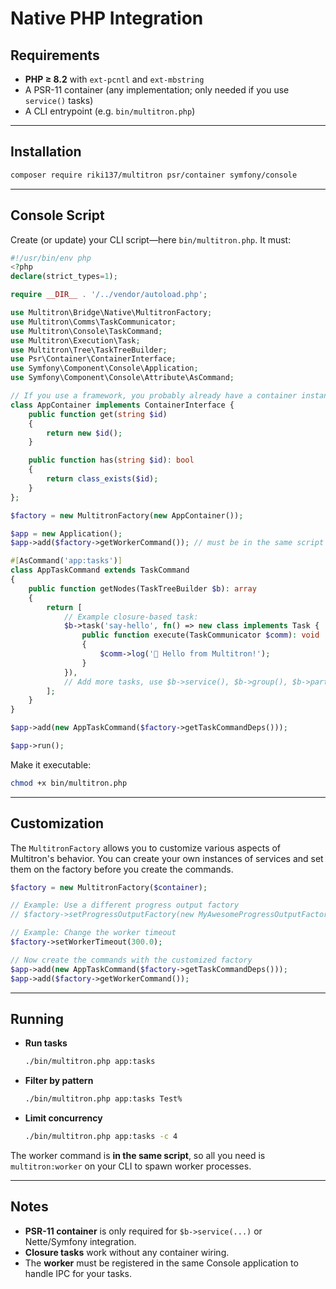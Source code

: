 # Native PHP Integration

## Requirements

* **PHP ≥ 8.2** with `ext-pcntl` and `ext-mbstring`
* A PSR-11 container (any implementation; only needed if you use `service()` tasks)
* A CLI entrypoint (e.g. `bin/multitron.php`)

---

## Installation

```bash
composer require riki137/multitron psr/container symfony/console
```

---

## Console Script

Create (or update) your CLI script—here `bin/multitron.php`. It must:

```php
#!/usr/bin/env php
<?php
declare(strict_types=1);

require __DIR__ . '/../vendor/autoload.php';

use Multitron\Bridge\Native\MultitronFactory;
use Multitron\Comms\TaskCommunicator;
use Multitron\Console\TaskCommand;
use Multitron\Execution\Task;
use Multitron\Tree\TaskTreeBuilder;
use Psr\Container\ContainerInterface;
use Symfony\Component\Console\Application;
use Symfony\Component\Console\Attribute\AsCommand;

// If you use a framework, you probably already have a container instance
class AppContainer implements ContainerInterface {
    public function get(string $id)
    {
        return new $id();
    }

    public function has(string $id): bool
    {
        return class_exists($id);
    }
};

$factory = new MultitronFactory(new AppContainer());

$app = new Application();
$app->add($factory->getWorkerCommand()); // must be in the same script as the App commands

#[AsCommand('app:tasks')]
class AppTaskCommand extends TaskCommand
{
    public function getNodes(TaskTreeBuilder $b): array
    {
        return [
            // Example closure-based task:
            $b->task('say-hello', fn() => new class implements Task {
                public function execute(TaskCommunicator $comm): void
                {
                    $comm->log('👋 Hello from Multitron!');
                }
            }),
            // Add more tasks, use $b->service(), $b->group(), $b->partitioned(), etc.
        ];
    }
}

$app->add(new AppTaskCommand($factory->getTaskCommandDeps()));

$app->run();
```

Make it executable:

```bash
chmod +x bin/multitron.php
```

---

## Customization

The `MultitronFactory` allows you to customize various aspects of Multitron's behavior. You can create your own instances of services and set them on the factory before you create the commands.

```php
$factory = new MultitronFactory($container);

// Example: Use a different progress output factory
// $factory->setProgressOutputFactory(new MyAwesomeProgressOutputFactory());

// Example: Change the worker timeout
$factory->setWorkerTimeout(300.0);

// Now create the commands with the customized factory
$app->add(new AppTaskCommand($factory->getTaskCommandDeps()));
$app->add($factory->getWorkerCommand());
```

---

## Running

* **Run tasks**
  ```bash
  ./bin/multitron.php app:tasks
  ```
* **Filter by pattern**

  ```bash
  ./bin/multitron.php app:tasks Test%
  ```
* **Limit concurrency**

  ```bash
  ./bin/multitron.php app:tasks -c 4
  ```

The worker command is **in the same script**, so all you need is `multitron:worker` on your CLI to spawn worker processes.

---

## Notes

* **PSR-11 container** is only required for `$b->service(...)` or Nette/Symfony integration.
* **Closure tasks** work without any container wiring.
* The **worker** must be registered in the same Console application to handle IPC for your tasks.
